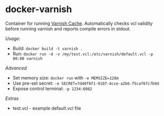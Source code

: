 docker-varnish
==============

Container for running [Varnish Cache](https://www.varnish-cache.org/). Automatically checks vcl validity before running varnish and reports compile errors in stdout.

*Usage:*

* Build: `docker build -t varnish .`
* Run: `docker run -d -v /my/test.vcl:/etc/varnish/default.vcl -p 80:80 varnish`

*Advanced*

* Set memory size: `docker run` with `-e MEMSIZE=128m`
* Use pre-set secret: `-e SECRET=7d40f8f1-9107-4cce-a2b6-f5caf6fc7b9d`
* Expose control terminal: `-p 1234:6082`

*Extras*

* test.vcl - example default.vcl file
